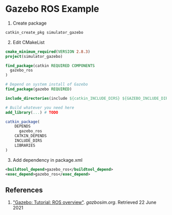 # Gazebo ROS Example

1. Create package
```sh
catkin_create_pkg simulator_gazebo
```

2. Edit CMakeList
```cmake
cmake_minimum_required(VERSION 2.8.3)
project(simulator_gazebo)

find_package(catkin REQUIRED COMPONENTS
  gazebo_ros
)

# Depend on system install of Gazebo
find_package(gazebo REQUIRED)

include_directories(include ${catkin_INCLUDE_DIRS} ${GAZEBO_INCLUDE_DIRS} ${SDFormat_INCLUDE_DIRS})

# Build whatever you need here
add_library(...) # TODO

catkin_package(
    DEPENDS
      gazebo_ros
    CATKIN_DEPENDS
    INCLUDE_DIRS
    LIBRARIES
)
```

3. Add dependency in package.xml
```xml
<buildtool_depend>gazebo_ros</buildtool_depend>
<exec_depend>gazebo_ros</exec_depend>
```

## References
1. ["Gazebo: Tutorial: ROS overview"](http://gazebosim.org/tutorials?tut=ros_overview&cat=connect_ros). *gazbosim.org*. Retrieved 22 June 2021